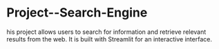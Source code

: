# Project--Search-Engine
his project allows users to search for information and retrieve relevant results from the web. It is built with Streamlit for an interactive interface.
